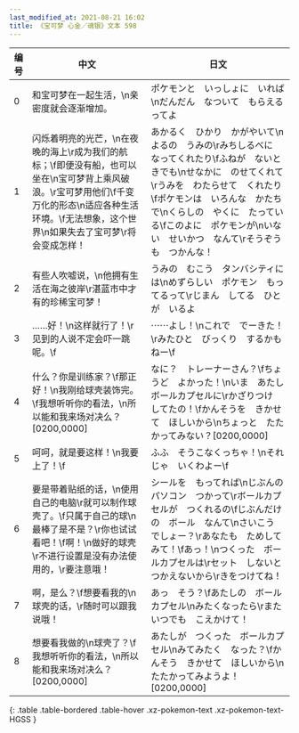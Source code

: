 ```yaml
---
last_modified_at: 2021-08-21 16:02
title: 《宝可梦 心金／魂银》文本 598
---
```

| 编号 | 中文 | 日文 |
| ---- | ---- | ---- |
| 0 | 和宝可梦在一起生活，\n亲密度就会逐渐增加。 | ポケモンと　いっしょに　いれば\nだんだん　なついて　もらえるってよ |
| 1 | 闪烁着明亮的光芒，\n在夜晚的海上\r成为我们的航标；\f即便没有船，也可以坐在\n宝可梦背上乘风破浪。\r宝可梦用他们\f千变万化的形态\n适应各种生活环境。\f无法想象，这个世界\n如果失去了宝可梦\r将会变成怎样！ | あかるく　ひかり　かがやいて\nよるの　うみの\rみちしるべに　なってくれたり\fふねが　ないときでも\nせなかに　のせてくれて\rうみを　わたらせて　くれたり\fポケモンは　いろんな　かたちで\nくらしの　やくに　たっている\fこのよに　ポケモンが\nいない　せいかつ　なんて\rそうぞうも　つかんな！ |
| 2 | 有些人吹嘘说，\n他拥有生活在海之彼岸\r湛蓝市中才有的珍稀宝可梦！ | うみの　むこう　タンバシティには\nめずらしい　ポケモン　もってるって\rじまん　してる　ひとが　いるよ |
| 3 | ……好！\n这样就行了！\r见到的人说不定会吓一跳呢。\f | ⋯⋯よし！\nこれで　でーきた！\rみたひと　びっくり　するかもねー\f |
| 4 | 什么？你是训练家？\f那正好！\n我刚给球壳装饰完。\f我想听听你的看法，\n所以能和我来场对决么？[0200,0000] | なに？　トレーナーさん？\fちょうど　よかった！\nいま　あたし　ボールカプセルに\rかざりつけ　してたの！\fかんそうを　きかせて　ほしいから\nちょっと　たたかってみない？[0200,0000] |
| 5 | 呵呵，就是要这样！\n我要上了！\f | ふふ　そうこなくっちゃ！\nそれじゃ　いくわよー\f |
| 6 | 要是带着贴纸的话，\n使用自己的电脑\r就可以制作球壳了。\f只属于自己的球\n最棒了是不是？\r你也试试看吧！\f啊！\n做好的球壳\r不进行设置是没有办法使用的，\r要注意哦！ | シールを　もってれば\nじぶんの　パソコン　つかって\rボールカプセルが　つくれるの\fじぶんだけの　ボール　なんて\nさいこう　でしょー？\rあなたも　ためしてみて！\fあっ！\nつくった　ボールカプセルは\rセット　しないと　つかえないから\rきをつけてね！ |
| 7 | 啊，是么？\f想要看我的\n球壳的话，\r随时可以跟我说哦！ | あっ　そう？\fあたしの　ボールカプセル\nみたくなったら\rまた　いつでも　こえかけて！ |
| 8 | 想要看我做的\n球壳了？\f我想听听你的看法，\n所以能和我来场对决么？[0200,0000] | あたしが　つくった　ボールカプセル\nみてみたく　なった？\fかんそう　きかせて　ほしいから\nたたかってみようよ！[0200,0000] |
{: .table .table-bordered .table-hover .xz-pokemon-text .xz-pokemon-text-HGSS }